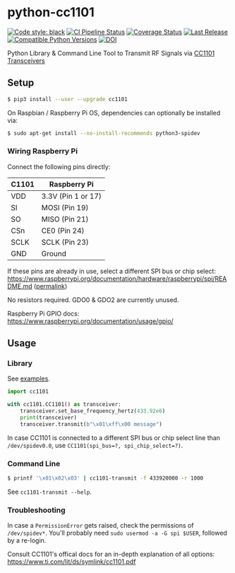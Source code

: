 # python-cc1101

[![Code style: black](https://img.shields.io/badge/code%20style-black-000000.svg)](https://github.com/psf/black)
[![CI Pipeline Status](https://github.com/fphammerle/python-cc1101/workflows/tests/badge.svg)](https://github.com/fphammerle/python-cc1101/actions)
[![Coverage Status](https://coveralls.io/repos/github/fphammerle/python-cc1101/badge.svg?branch=master)](https://coveralls.io/github/fphammerle/python-cc1101?branch=master)
[![Last Release](https://img.shields.io/pypi/v/cc1101.svg)](https://pypi.org/project/cc1101/#history)
[![Compatible Python Versions](https://img.shields.io/pypi/pyversions/cc1101.svg)](https://pypi.org/project/cc1101/)
[![DOI](https://zenodo.org/badge/292333844.svg)](https://zenodo.org/badge/latestdoi/292333844)

Python Library & Command Line Tool to Transmit RF Signals via [CC1101 Transceivers](https://www.ti.com/product/CC1101)

## Setup

```sh
$ pip3 install --user --upgrade cc1101
```

On Raspbian / Raspberry Pi OS, dependencies can optionally be installed via:
```sh
$ sudo apt-get install --no-install-recommends python3-spidev
```

### Wiring Raspberry Pi

Connect the following pins directly:

|C1101|Raspberry Pi        |
|-----|--------------------|
|VDD  | 3.3V (Pin 1 or 17) |
|SI   | MOSI (Pin 19)      |
|SO   | MISO (Pin 21)      |
|CSn  | CE0 (Pin 24)       |
|SCLK | SCLK (Pin 23)      |
|GND  | Ground             |

If these pins are already in use,
select a different SPI bus or chip select:
https://www.raspberrypi.org/documentation/hardware/raspberrypi/spi/README.md
([permalink](https://github.com/raspberrypi/documentation/blob/d41d69f8efa3667b1a8b01a669238b8bd113edc1/hardware/raspberrypi/spi/README.md#hardware))

No resistors required. GDO0 & GDO2 are currently unused.

Raspberry Pi GPIO docs: https://www.raspberrypi.org/documentation/usage/gpio/

## Usage

### Library

See [examples](https://github.com/fphammerle/python-cc1101/blob/master/examples/).

```python
import cc1101

with cc1101.CC1101() as transceiver:
    transceiver.set_base_frequency_hertz(433.92e6)
    print(transceiver)
    transceiver.transmit(b"\x01\xff\x00 message")
```

In case CC1101 is connected to a different SPI bus or chip select line
than `/dev/spidev0.0`,
use `CC1101(spi_bus=?, spi_chip_select=?)`.

### Command Line

```sh
$ printf '\x01\x02\x03' | cc1101-transmit -f 433920000 -r 1000
```

See `cc1101-transmit --help`.

### Troubleshooting

In case a `PermissionError` gets raised,
check the permissions of `/dev/spidev*`.
You'll probably need `sudo usermod -a -G spi $USER`,
followed by a re-login.

Consult CC1101's offical docs for an in-depth explanation of all options:
https://www.ti.com/lit/ds/symlink/cc1101.pdf
